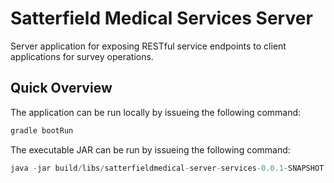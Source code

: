 # Satterfield Medical Services Server

Server application for exposing RESTful service endpoints to client applications for survey operations.

## Quick Overview

The application can be run locally by issueing the following command:

```java
gradle bootRun
```

The executable JAR can be run by issueing the following command:

```java
java -jar build/libs/satterfieldmedical-server-services-0.0.1-SNAPSHOT.jar
```
